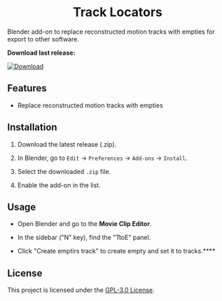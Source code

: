 

<h1 align="center">Track Locators</h1>



Blender add-on to replace reconstructed motion tracks with empties for export to other software.



**Download last release:**

[![Download](https://img.shields.io/badge/Download-Track_Locators-f474a7?style=for-the-badge)](https://github.com/KoyomiRei/Track-Locators/releases/latest)










## Features



- Replace reconstructed motion tracks with empties



## Installation



1. Download the latest release (.zip).

2. In Blender, go to `Edit` → `Preferences` → `Add-ons` → `Install`.

3. Select the downloaded `.zip` file.

4. Enable the add-on in the list.



## Usage



- Open Blender and go to the **Movie Clip Editor**.

- In the sidebar ("N" key), find the "TtoE" panel.

- Click "Create emptirs track" to create empty and set it to tracks.****



## License



This project is licensed under the [GPL-3.0 License](https://www.gnu.org/licenses/gpl-3.0.en.html).
